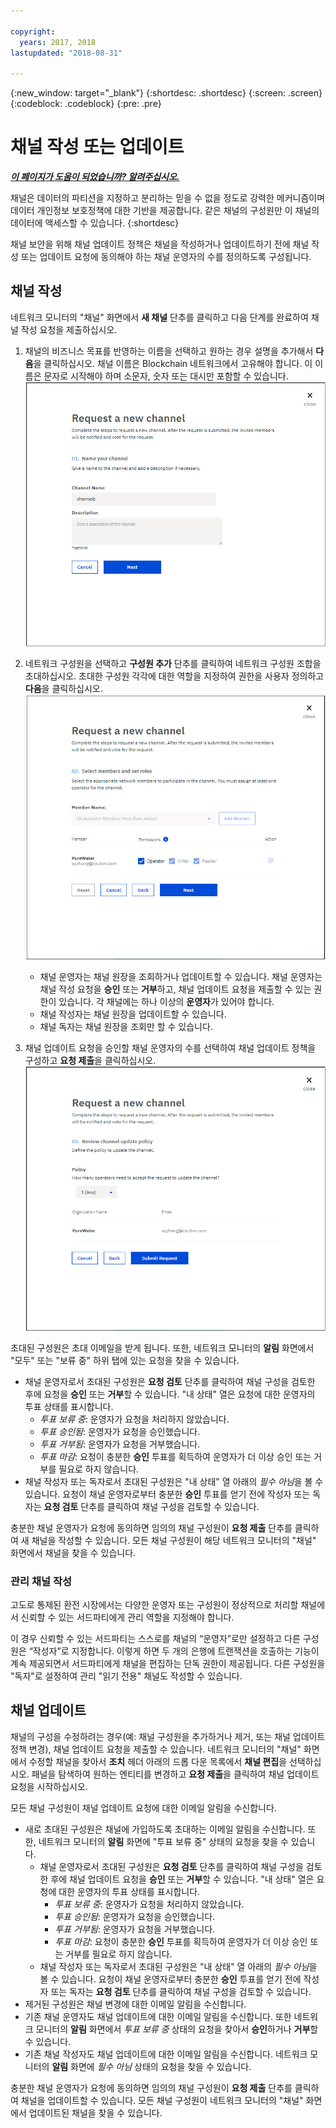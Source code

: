 ```yaml
---

copyright:
  years: 2017, 2018
lastupdated: "2018-08-31"

---
```


{:new_window: target="_blank"}
{:shortdesc: .shortdesc}
{:screen: .screen}
{:codeblock: .codeblock}
{:pre: .pre}

# 채널 작성 또는 업데이트


***[이 페이지가 도움이 되었습니까? 알려주십시오.](https://www.surveygizmo.com/s3/4501493/IBM-Blockchain-Documentation)***


채널은 데이터의 파티션을 지정하고 분리하는 믿을 수 없을 정도로 강력한 메커니즘이며 데이터 개인정보 보호정책에 대한 기반을 제공합니다. 같은 채널의 구성원만 이 채널의 데이터에 액세스할 수 있습니다.
{:shortdesc}

채널 보안을 위해 채널 업데이트 정책은 채널을 작성하거나 업데이트하기 전에 채널 작성 또는 업데이트 요청에 동의해야 하는 채널 운영자의 수를 정의하도록 구성됩니다.

## 채널 작성
네트워크 모니터의 "채널" 화면에서 **새 채널** 단추를 클릭하고 다음 단계를 완료하여 채널 작성 요청을 제출하십시오.
1. 채널의 비즈니스 목표를 반영하는 이름을 선택하고 원하는 경우 설명을 추가해서 **다음**을 클릭하십시오. 채널 이름은 Blockchain 네트워크에서 고유해야 합니다. 이 이름은 문자로 시작해야 하며 소문자, 숫자 또는 대시만 포함할 수 있습니다.
  ![채널 1 작성](../images/create_channel.png "채널 패널 1 작성")

2. 네트워크 구성원을 선택하고 **구성원 추가** 단추를 클릭하여 네트워크 구성원 조합을 초대하십시오. 초대한 구성원 각각에 대한 역할을 지정하여 권한을 사용자 정의하고 **다음**을 클릭하십시오.
  ![채널 2 작성](../images/create_channel_2.png "채널 패널 2 작성")

    * 채널 운영자는 채널 원장을 조회하거나 업데이트할 수 있습니다. 채널 운영자는 채널 작성 요청을 **승인** 또는 **거부**하고, 채널 업데이트 요청을 제출할 수 있는 권한이 있습니다. 각 채널에는 하나 이상의 **운영자**가 있어야 합니다.
    * 채널 작성자는 채널 원장을 업데이트할 수 있습니다.
    * 채널 독자는 채널 원장을 조회만 할 수 있습니다.

3. 채널 업데이트 요청을 승인할 채널 운영자의 수를 선택하여 채널 업데이트 정책을 구성하고 **요청 제출**을 클릭하십시오.
  ![채널 3 작성](../images/create_channel_3.png "채널 패널 3 작성")

초대된 구성원은 초대 이메일을 받게 됩니다. 또한, 네트워크 모니터의 **알림** 화면에서 "모두" 또는 "보류 중" 하위 탭에 있는 요청을 찾을 수 있습니다.
* 채널 운영자로서 초대된 구성원은 **요청 검토** 단추를 클릭하여 채널 구성을 검토한 후에 요청을 **승인** 또는 **거부**할 수 있습니다. "내 상태" 열은 요청에 대한 운영자의 투표 상태를 표시합니다.
    * _투표 보류 중_: 운영자가 요청을 처리하지 않았습니다.
    * _투표 승인됨_: 운영자가 요청을 승인했습니다.
    * _투표 거부됨_: 운영자가 요청을 거부했습니다.
    * _투표 마감_: 요청이 충분한 **승인** 투표를 획득하여 운영자가 더 이상 승인 또는 거부를 필요로 하지 않습니다.
* 채널 작성자 또는 독자로서 초대된 구성원은 "내 상태" 열 아래의 *필수 아님*을 볼 수 있습니다. 요청이 채널 운영자로부터 충분한 **승인** 투표를 얻기 전에 작성자 또는 독자는 **요청 검토** 단추를 클릭하여 채널 구성을 검토할 수 있습니다.

충분한 채널 운영자가 요청에 동의하면 임의의 채널 구성원이 **요청 제출** 단추를 클릭하여 새 채널을 작성할 수 있습니다. 모든 채널 구성원이 해당 네트워크 모니터의 "채널" 화면에서 채널을 찾을 수 있습니다.

### 관리 채널 작성

고도로 통제된 환전 시장에서는 다양한 운영자 또는 구성원이 정상적으로 처리할 채널에서 신뢰할 수 있는 서드파티에게 관리 역할을 지정해야 합니다.

이 경우 신뢰할 수 있는 서드파티는 스스로를 채널의 “운영자”로만 설정하고 다른 구성원은 “작성자”로 지정합니다. 이렇게 하면 두 개의 은행에 트랜잭션을 호출하는 기능이 계속 제공되면서 서드파티에게 채널을 편집하는 단독 권한이 제공됩니다. 다른 구성원을 "독자"로 설정하여 관리 "읽기 전용" 채널도 작성할 수 있습니다.

## 채널 업데이트
채널의 구성을 수정하려는 경우(예: 채널 구성원을 추가하거나 제거, 또는 채널 업데이트 정책 변경), 채널 업데이트 요청을 제출할 수 있습니다. 네트워크 모니터의 "채널" 화면에서 수정할 채널을 찾아서 **조치** 헤더 아래의 드롭 다운 목록에서 **채널 편집**을 선택하십시오. 패널을 탐색하여 원하는 엔티티를 변경하고 **요청 제출**을 클릭하여 채널 업데이트 요청을 시작하십시오.

모든 채널 구성원이 채널 업데이트 요청에 대한 이메일 알림을 수신합니다.
* 새로 초대된 구성원은 채널에 가입하도록 초대하는 이메일 알림을 수신합니다. 또한, 네트워크 모니터의 **알림** 화면에 "투표 보류 중" 상태의 요청을 찾을 수 있습니다.
    * 채널 운영자로서 초대된 구성원은 **요청 검토** 단추를 클릭하여 채널 구성을 검토한 후에 채널 업데이트 요청을 **승인** 또는 **거부**할 수 있습니다.  "내 상태" 열은 요청에 대한 운영자의 투표 상태를 표시합니다.
        * _투표 보류 중_: 운영자가 요청을 처리하지 않았습니다.
        * _투표 승인됨_: 운영자가 요청을 승인했습니다.
        * _투표 거부됨_: 운영자가 요청을 거부했습니다.
        * _투표 마감_: 요청이 충분한 **승인** 투표를 획득하여 운영자가 더 이상 승인 또는 거부를 필요로 하지 않습니다.
    * 채널 작성자 또는 독자로서 초대된 구성원은 "내 상태" 열 아래의 *필수 아님*을 볼 수 있습니다. 요청이 채널 운영자로부터 충분한 **승인** 투표를 얻기 전에 작성자 또는 독자는 **요청 검토** 단추를 클릭하여 채널 구성을 검토할 수 있습니다.
* 제거된 구성원은 채널 변경에 대한 이메일 알림을 수신합니다.
* 기존 채널 운영자도 채널 업데이트에 대한 이메일 알림을 수신합니다. 또한 네트워크 모니터의 **알림** 화면에서 _투표 보류 중_ 상태의 요청을 찾아서 **승인**하거나 **거부**할 수 있습니다.
* 기존 채널 작성자도 채널 업데이트에 대한 이메일 알림을 수신합니다. 네트워크 모니터의 **알림** 화면에 _필수 아님_ 상태의 요청을 찾을 수 있습니다.

충분한 채널 운영자가 요청에 동의하면 임의의 채널 구성원이 **요청 제출** 단추를 클릭하여 채널을 업데이트할 수 있습니다. 모든 채널 구성원이 네트워크 모니터의 "채널" 화면에서 업데이트된 채널을 찾을 수 있습니다.

